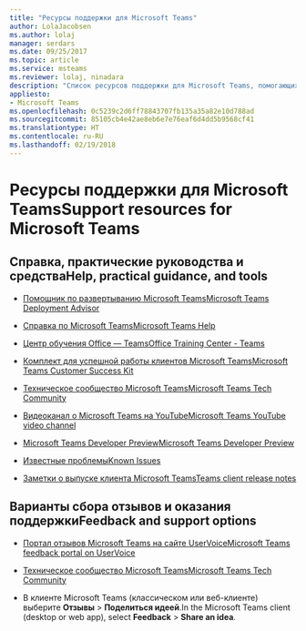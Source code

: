 ```yaml
---
title: "Ресурсы поддержки для Microsoft Teams"
author: LolaJacobsen
ms.author: lolaj
manager: serdars
ms.date: 09/25/2017
ms.topic: article
ms.service: msteams
ms.reviewer: lolaj, ninadara
description: "Список ресурсов поддержки для Microsoft Teams, помогающих использовать этот продукт более эффективно."
appliesto:
- Microsoft Teams
ms.openlocfilehash: 0c5239c2d6ff78843707fb135a35a82e10d788ad
ms.sourcegitcommit: 85105cb4e42ae8eb6e7e76eaf6d4dd5b9568cf41
ms.translationtype: HT
ms.contentlocale: ru-RU
ms.lasthandoff: 02/19/2018
---
```

<a name="support-resources-for-microsoft-teams"></a><span data-ttu-id="9533a-103">Ресурсы поддержки для Microsoft Teams</span><span class="sxs-lookup"><span data-stu-id="9533a-103">Support resources for Microsoft Teams</span></span>
=====================================

## <a name="help-practical-guidance-and-tools"></a><span data-ttu-id="9533a-104">Справка, практические руководства и средства</span><span class="sxs-lookup"><span data-stu-id="9533a-104">Help, practical guidance, and tools</span></span>

-   [<span data-ttu-id="9533a-105">Помощник по развертыванию Microsoft Teams</span><span class="sxs-lookup"><span data-stu-id="9533a-105">Microsoft Teams Deployment Advisor</span></span>](https://go.microsoft.com/fwlink/?linkid=843465)

-   [<span data-ttu-id="9533a-106">Справка по Microsoft Teams</span><span class="sxs-lookup"><span data-stu-id="9533a-106">Microsoft Teams Help</span></span>](https://support.office.com/Teams)

-   [<span data-ttu-id="9533a-107">Центр обучения Office — Teams</span><span class="sxs-lookup"><span data-stu-id="9533a-107">Office Training Center - Teams</span></span>](https://support.office.com/article/Microsoft-Teams-video-training-4f108e54-240b-4351-8084-b1089f0d21d7)

-   [<span data-ttu-id="9533a-108">Комплект для успешной работы клиентов Microsoft Teams</span><span class="sxs-lookup"><span data-stu-id="9533a-108">Microsoft Teams Customer Success Kit</span></span>](https://go.microsoft.com/fwlink/?linkid=846006)

-   [<span data-ttu-id="9533a-109">Техническое сообщество Microsoft Teams</span><span class="sxs-lookup"><span data-stu-id="9533a-109">Microsoft Teams Tech Community</span></span>](https://go.microsoft.com/fwlink/p/?linkid=832751)

-   [<span data-ttu-id="9533a-110">Видеоканал о Microsoft Teams на YouTube</span><span class="sxs-lookup"><span data-stu-id="9533a-110">Microsoft Teams YouTube video channel</span></span>](https://go.microsoft.com/fwlink/?linkid=854398)

-   [<span data-ttu-id="9533a-111">Microsoft Teams Developer Preview</span><span class="sxs-lookup"><span data-stu-id="9533a-111">Microsoft Teams Developer Preview</span></span>](https://go.microsoft.com/fwlink/?linkid=854397)

-   [<span data-ttu-id="9533a-112">Известные проблемы</span><span class="sxs-lookup"><span data-stu-id="9533a-112">Known Issues</span></span>](https://support.office.com/article/Known-issues-for-Microsoft-Teams-04b35d1b-bdca-420a-991b-878da5157650)

-   [<span data-ttu-id="9533a-113">Заметки о выпуске клиента Microsoft Teams</span><span class="sxs-lookup"><span data-stu-id="9533a-113">Teams client release notes</span></span>](https://support.office.com/article/Release-notes-for-Microsoft-Teams-d7092a6d-c896-424c-b362-a472d5f105de)

## <a name="feedback-and-support-options"></a><span data-ttu-id="9533a-114">Варианты сбора отзывов и оказания поддержки</span><span class="sxs-lookup"><span data-stu-id="9533a-114">Feedback and support options</span></span>

-   [<span data-ttu-id="9533a-115">Портал отзывов Microsoft Teams на сайте UserVoice</span><span class="sxs-lookup"><span data-stu-id="9533a-115">Microsoft Teams feedback portal on UserVoice</span></span>](https://go.microsoft.com/fwlink/?linkid=854400)

-   [<span data-ttu-id="9533a-116">Техническое сообщество Microsoft Teams</span><span class="sxs-lookup"><span data-stu-id="9533a-116">Microsoft Teams Tech Community</span></span>](https://go.microsoft.com/fwlink/p/?linkid=832751)

-   <span data-ttu-id="9533a-117">В клиенте Microsoft Teams (классическом или веб-клиенте) выберите **Отзывы** > **Поделиться идеей**.</span><span class="sxs-lookup"><span data-stu-id="9533a-117">In the Microsoft Teams client (desktop or web app), select **Feedback** > **Share an idea**.</span></span>
